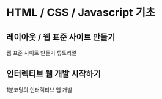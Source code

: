 # HTML / CSS / Javascript 기초

## 레이아웃 / 웹 표준 사이트 만들기
웹 표준 사이트 만들기 튜토리얼

## 인터렉티브 웹 개발 시작하기
1분코딩의 인터렉티브 웹 개발
